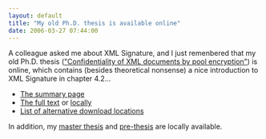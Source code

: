 ```yaml
---
layout: default
title: "My old Ph.D. thesis is available online"
date: 2006-03-27 07:44:00
---
```


A colleague asked me about XML Signature, and I just remenbered that my old Ph.D. thesis (["Confidentiality of XML documents by pool encryption"][fulltext]) is online, which contains (besides theoretical nonsense) a nice introduction to XML Signature in chapter 4.2...

- [The summary page][summary]
- [The full text][fulltext] or [locally][fulltext2]
- [List of alternative download locations](http://nbn-resolving.de/urn/resolver.pl?urn=nbn:de:hbz:467-647&typ=liste)

In addition, my [master thesis][diplomarbeit] and [pre-thesis][studienarbeit] are locally available. 

[summary]: http://www.ub.uni-siegen.de/epub/diss/geuer.htm
[fulltext]: http://www.ub.uni-siegen.de/pub/diss/fb12/2004/geuer/geuer.pdf
[fulltext2]: /downloads/20030729-phdthesis.pdf
[studienarbeit]: /downloads/19980630-studienarbeit.pdf
[diplomarbeit]: /downloads/19980725-diplomarbeit.pdf
